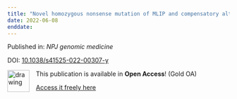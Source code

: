 ```yaml
---
title: "Novel homozygous nonsense mutation of MLIP and compensatory alternative splicing."
date: 2022-06-08
enddate:
---
```


Published in: *NPJ genomic medicine*

DOI: [10.1038/s41525-022-00307-y](https://doi.org/10.1038/s41525-022-00307-y)

<img src="https://upload.wikimedia.org/wikipedia/commons/thumb/7/77/Open_Access_logo_PLoS_transparent.svg/800px-Open_Access_logo_PLoS_transparent.svg.png" alt="drawing" width="50" align="left"/> &nbsp;&nbsp;&nbsp;This publication is available in **Open Access**! (Gold OA)

&nbsp;&nbsp;&nbsp;[Access it freely here](https://www.nature.com/articles/s41525-022-00307-y.pdf
)

